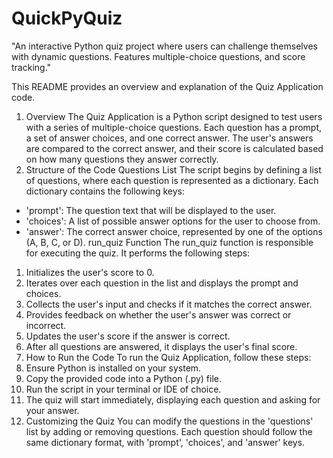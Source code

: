 # QuickPyQuiz
"An interactive Python quiz project where users can challenge themselves with dynamic questions. Features multiple-choice questions,  and score tracking."

This README provides an overview and explanation of the Quiz Application code.
1. Overview
The Quiz Application is a Python script designed to test users with a series of multiple-choice questions. Each question has a prompt, a set of answer choices, and one correct answer. The user's answers are compared to the correct answer, and their score is calculated based on how many questions they answer correctly.
2. Structure of the Code
Questions List
The script begins by defining a list of questions, where each question is represented as a dictionary. Each dictionary contains the following keys:
- 'prompt': The question text that will be displayed to the user.
- 'choices': A list of possible answer options for the user to choose from.
- 'answer': The correct answer choice, represented by one of the options (A, B, C, or D).
run_quiz Function
The run_quiz function is responsible for executing the quiz. It performs the following steps:
1. Initializes the user's score to 0.
2. Iterates over each question in the list and displays the prompt and choices.
3. Collects the user's input and checks if it matches the correct answer.
4. Provides feedback on whether the user's answer was correct or incorrect.
5. Updates the user's score if the answer is correct.
6. After all questions are answered, it displays the user's final score.
3. How to Run the Code
To run the Quiz Application, follow these steps:
1. Ensure Python is installed on your system.
2. Copy the provided code into a Python (.py) file.
3. Run the script in your terminal or IDE of choice.
4. The quiz will start immediately, displaying each question and asking for your answer.
4. Customizing the Quiz
You can modify the questions in the 'questions' list by adding or removing questions. Each question should follow the same dictionary format, with 'prompt', 'choices', and 'answer' keys.
